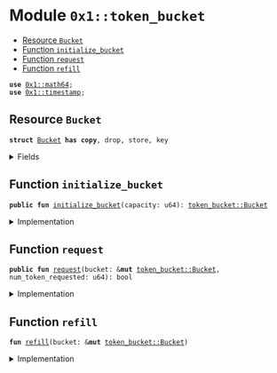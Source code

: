 
<a id="0x1_token_bucket"></a>

# Module `0x1::token_bucket`



-  [Resource `Bucket`](#0x1_token_bucket_Bucket)
-  [Function `initialize_bucket`](#0x1_token_bucket_initialize_bucket)
-  [Function `request`](#0x1_token_bucket_request)
-  [Function `refill`](#0x1_token_bucket_refill)


<pre><code><b>use</b> <a href="../../aptos-stdlib/doc/math64.md#0x1_math64">0x1::math64</a>;
<b>use</b> <a href="timestamp.md#0x1_timestamp">0x1::timestamp</a>;
</code></pre>



<a id="0x1_token_bucket_Bucket"></a>

## Resource `Bucket`



<pre><code><b>struct</b> <a href="token_bucket.md#0x1_token_bucket_Bucket">Bucket</a> <b>has</b> <b>copy</b>, drop, store, key
</code></pre>



<details>
<summary>Fields</summary>


<dl>
<dt>
<code>capacity: u64</code>
</dt>
<dd>

</dd>
<dt>
<code>tokens: u64</code>
</dt>
<dd>

</dd>
<dt>
<code>refill_rate_per_minute: u64</code>
</dt>
<dd>

</dd>
<dt>
<code>last_refill_timestamp: u64</code>
</dt>
<dd>

</dd>
<dt>
<code>fractional_time_accumulated: u64</code>
</dt>
<dd>

</dd>
</dl>


</details>

<a id="0x1_token_bucket_initialize_bucket"></a>

## Function `initialize_bucket`



<pre><code><b>public</b> <b>fun</b> <a href="token_bucket.md#0x1_token_bucket_initialize_bucket">initialize_bucket</a>(capacity: u64): <a href="token_bucket.md#0x1_token_bucket_Bucket">token_bucket::Bucket</a>
</code></pre>



<details>
<summary>Implementation</summary>


<pre><code><b>public</b> <b>fun</b> <a href="token_bucket.md#0x1_token_bucket_initialize_bucket">initialize_bucket</a>(capacity: u64): <a href="token_bucket.md#0x1_token_bucket_Bucket">Bucket</a> {
    <b>let</b> bucket = <a href="token_bucket.md#0x1_token_bucket_Bucket">Bucket</a> {
        capacity,
        tokens: capacity, // Start <b>with</b> a full bucket (full capacity of transactions allowed)
        refill_rate_per_minute: capacity,
        last_refill_timestamp: <a href="timestamp.md#0x1_timestamp_now_seconds">timestamp::now_seconds</a>(),
        fractional_time_accumulated: 0, // Start <b>with</b> no fractional time accumulated
    };
    bucket
}
</code></pre>



</details>

<a id="0x1_token_bucket_request"></a>

## Function `request`



<pre><code><b>public</b> <b>fun</b> <a href="token_bucket.md#0x1_token_bucket_request">request</a>(bucket: &<b>mut</b> <a href="token_bucket.md#0x1_token_bucket_Bucket">token_bucket::Bucket</a>, num_token_requested: u64): bool
</code></pre>



<details>
<summary>Implementation</summary>


<pre><code><b>public</b> <b>fun</b> <a href="token_bucket.md#0x1_token_bucket_request">request</a>(bucket: &<b>mut</b> <a href="token_bucket.md#0x1_token_bucket_Bucket">Bucket</a>, num_token_requested: u64): bool {
    <a href="token_bucket.md#0x1_token_bucket_refill">refill</a>(bucket);
    <b>if</b> (bucket.tokens &gt;= num_token_requested) {
        bucket.tokens = bucket.tokens - num_token_requested;
        <b>true</b>
    } <b>else</b> {
        <b>false</b>
    }
}
</code></pre>



</details>

<a id="0x1_token_bucket_refill"></a>

## Function `refill`



<pre><code><b>fun</b> <a href="token_bucket.md#0x1_token_bucket_refill">refill</a>(bucket: &<b>mut</b> <a href="token_bucket.md#0x1_token_bucket_Bucket">token_bucket::Bucket</a>)
</code></pre>



<details>
<summary>Implementation</summary>


<pre><code><b>fun</b> <a href="token_bucket.md#0x1_token_bucket_refill">refill</a>(bucket: &<b>mut</b> <a href="token_bucket.md#0x1_token_bucket_Bucket">Bucket</a>) {
    <b>let</b> current_time = <a href="timestamp.md#0x1_timestamp_now_seconds">timestamp::now_seconds</a>();
    <b>let</b> time_passed = current_time - bucket.last_refill_timestamp;

    // Total time passed including fractional accumulated time
    <b>let</b> total_time = time_passed + bucket.fractional_time_accumulated;

    // Calculate the full tokens that can be added
    <b>let</b> new_tokens = total_time * bucket.refill_rate_per_minute / 60;

    // Calculate the remaining fractional time
    <b>let</b> remaining_fractional_time = total_time % 60;

    // Refill the bucket <b>with</b> the full tokens
    <b>if</b> (new_tokens &gt; 0) {
        bucket.tokens = <a href="../../aptos-stdlib/doc/math64.md#0x1_math64_min">math64::min</a>(bucket.tokens + new_tokens, bucket.capacity);
        bucket.last_refill_timestamp = current_time;
    };

    // Update the fractional time accumulated for the next refill cycle
    bucket.fractional_time_accumulated = remaining_fractional_time;
}
</code></pre>



</details>


[move-book]: https://aptos.dev/move/book/SUMMARY
